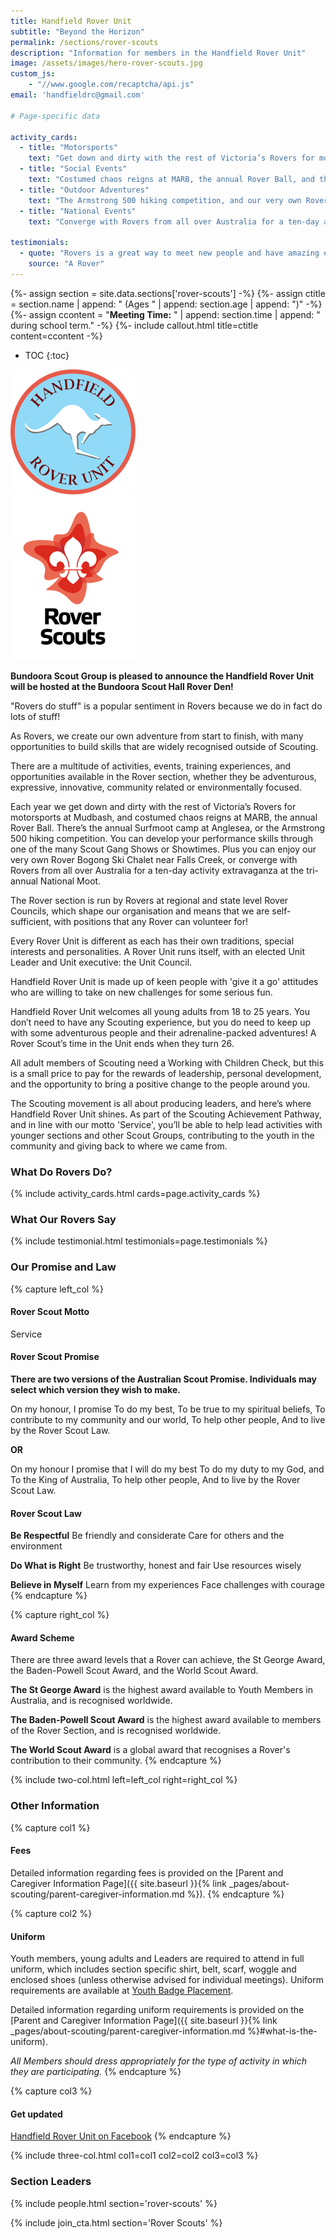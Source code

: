 ```yaml
---
title: Handfield Rover Unit
subtitle: "Beyond the Horizon"
permalink: /sections/rover-scouts
description: "Information for members in the Handfield Rover Unit"
image: /assets/images/hero-rover-scouts.jpg
custom_js:
    - "//www.google.com/recaptcha/api.js"
email: 'handfieldrc@gmail.com'

# Page-specific data

activity_cards:
  - title: "Motorsports"
    text: "Get down and dirty with the rest of Victoria’s Rovers for motorsports at Mudbash."
  - title: "Social Events"
    text: "Costumed chaos reigns at MARB, the annual Rover Ball, and the annual Surfmoot camp at Anglesea."
  - title: "Outdoor Adventures"
    text: "The Armstrong 500 hiking competition, and our very own Rover Bogong Ski Chalet near Falls Creek."
  - title: "National Events"
    text: "Converge with Rovers from all over Australia for a ten-day activity extravaganza at the tri-annual National Moot."

testimonials:
  - quote: "Rovers is a great way to meet new people and have amazing experiences."
    source: "A Rover"
---
```


{%- assign section = site.data.sections['rover-scouts'] -%}
{%- assign ctitle = section.name | append: " (Ages " | append: section.age | append: ")" -%}
{%- assign ccontent = "**Meeting Time:** " | append: section.time | append: " during school term." -%}
{%- include callout.html title=ctitle content=ccontent -%}

- TOC
{:toc}

<div class="float-md-right mx-auto d-block"><img src="/assets/images/logo-handfield-rovers.png" /><br/>
<img src="/assets/images/logo-rover-scouts-full.png" /></div>

**Bundoora Scout Group is pleased to announce the Handfield Rover Unit will be hosted at the Bundoora Scout Hall Rover Den!**

"Rovers do stuff" is a popular sentiment in Rovers because we do in fact do lots of stuff!

As Rovers, we create our own adventure from start to finish, with many opportunities to build skills that are widely recognised outside of Scouting.

There are a multitude of activities, events, training experiences, and opportunities available in the Rover section, whether they be adventurous, expressive, innovative, community related or environmentally focused.

Each year we get down and dirty with the rest of Victoria’s Rovers for motorsports at Mudbash, and costumed chaos reigns at MARB, the annual Rover Ball. There’s the annual Surfmoot camp at Anglesea, or the Armstrong 500 hiking competition. You can develop your performance skills through one of the many Scout Gang Shows or Showtimes. Plus you can enjoy our very own Rover Bogong Ski Chalet near Falls Creek, or converge with Rovers from all over Australia for a ten-day activity extravaganza at the tri-annual National Moot.

The Rover section is run by Rovers at regional and state level Rover Councils, which shape our organisation and means that we are self-sufficient, with positions that any Rover can volunteer for!

Every Rover Unit is different as each has their own traditions, special interests and personalities. A Rover Unit runs itself, with an elected Unit Leader and Unit executive: the Unit Council.

Handfield Rover Unit is made up of keen people with 'give it a go' attitudes who are willing to take on new challenges for some serious fun.

Handfield Rover Unit welcomes all young adults from 18 to 25 years. You don’t need to have any Scouting experience, but you do need to keep up with some adventurous people and their adrenaline-packed adventures! A Rover Scout’s time in the Unit ends when they turn 26.

All adult members of Scouting need a Working with Children Check, but this is a small price to pay for the rewards of leadership, personal development, and the opportunity to bring a positive change to the people around you.

The Scouting movement is all about producing leaders, and here’s where Handfield Rover Unit shines. As part of the Scouting Achievement Pathway, and in line with our motto 'Service', you’ll be able to help lead activities with younger sections and other Scout Groups, contributing to the youth in the community and giving back to where we came from.

<div class="clearfix"></div>

### What Do Rovers Do?

{% include activity_cards.html cards=page.activity_cards %}

### What Our Rovers Say

{% include testimonial.html testimonials=page.testimonials %}

### Our Promise and Law

{% capture left_col %}
#### Rover Scout Motto

Service

#### Rover Scout Promise

**There are two versions of the Australian Scout Promise. Individuals may select which version they wish to make.**

On my honour, I promise
To do my best,
To be true to my spiritual beliefs,
To contribute to my community and our world,
To help other people,
And to live by the Rover Scout Law.

**OR**

On my honour
I promise that I will do my best
To do my duty to my God, and
To the King of Australia,
To help other people,
And to live by the Rover Scout Law.

#### Rover Scout Law

**Be Respectful**
Be friendly and considerate
Care for others and the environment

**Do What is Right**
Be trustworthy, honest and fair
Use resources wisely

**Believe in Myself**
Learn from my experiences
Face challenges with courage
{% endcapture %}

{% capture right_col %}
#### Award Scheme

There are three award levels that a Rover can achieve, the St George Award, the Baden-Powell Scout Award, and the World Scout Award.

**The St George Award** is the highest award available to Youth Members in Australia, and is recognised worldwide.

**The Baden-Powell Scout Award** is the highest award available to members of the Rover Section, and is recognised worldwide.

**The World Scout Award** is a global award that recognises a Rover's contribution to their community.
{% endcapture %}

{% include two-col.html left=left_col right=right_col %}

### Other Information

{% capture col1 %}
#### Fees

Detailed information regarding fees is provided on the [Parent and Caregiver Information Page]({{ site.baseurl }}{% link _pages/about-scouting/parent-caregiver-information.md %}).
{% endcapture %}

{% capture col2 %}
#### Uniform

Youth members, young adults and Leaders are required to attend in full uniform, which includes section specific shirt, belt, scarf, woggle and enclosed shoes (unless otherwise advised for individual meetings). Uniform requirements are available at [Youth Badge Placement](https://scoutsvictoria.com.au/age-sections-adults/rovers/uniform-and-badge-placement/).

Detailed information regarding uniform requirements is provided on the [Parent and Caregiver Information Page]({{ site.baseurl }}{% link _pages/about-scouting/parent-caregiver-information.md %}#what-is-the-uniform).

*All Members should dress appropriately for the type of activity in which they are participating.*
{% endcapture %}

{% capture col3 %}
#### Get updated

[Handfield Rover Unit on Facebook](https://www.facebook.com/Handfieldroverunit)
{% endcapture %}

{% include three-col.html col1=col1 col2=col2 col3=col3 %}

### Section Leaders

{% include people.html section='rover-scouts' %}

{% include join_cta.html section='Rover Scouts' %}
